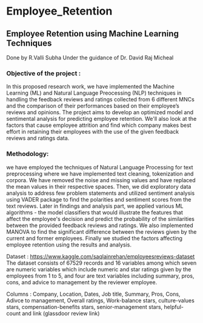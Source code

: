 # Employee_Retention

## Employee Retention using Machine Learning Techniques
Done by R.Valli Subha
Under the guidance of Dr. David Raj Micheal

### Objective of the project :
In this proposed research work, we have implemented the Machine Learning (ML) and Natural Language Preocessing (NLP) techniques in handling the feedback reviews and ratings collected from 6 different MNCs and the comparison of their performances based on their employee’s reviews and opinions. The project aims to develop an optimized model and sentimental analysis for predicting employee retention. We'll also look at the factors that cause employee attrition and find which company makes best effort in retaining their employees with the use of the given feedback reviews and ratings data.

### Methodology:
we have employed the techniques of Natural Language Processing for text preprocessing where we have implemented text cleaning, tokenization and corpora. We have removed the noise and missing values and have replaced the mean values in their respective spaces. Then, we did exploratory data analysis to address few problem statements and utilized sentiment analysis using VADER package to find the polarities and sentiment scores from the text reviews. Later in findings and analysis part, we applied various ML algorithms - the model classifiers that would illustrate the features that affect the employee's decision and predict the probability of the similarities between the provided feedback reviews and ratings. We also implemented MANOVA to find the significant difference between the reviews given by the current and former employees. Finally we studied the factors affecting employee retention using the results and analysis.

Dataset : https://www.kaggle.com/saqlainrehan/employeesreviews-dataset
The dataset consists of 67529 records and 16 variables among which seven are numeric variables which include numeric and star ratings given by the employees from 1 to 5, and four are text variables including summary, pros, cons, and advice to management by the reviewer employee.

Columns :
Company, Location, Dates, Job title, Summary, Pros, Cons, Adivce to management, Overall ratings, Work-balance stars, culture-values stars, compensation-benefits stars, senior-management stars, helpful-count and link (glassdoor review link)
